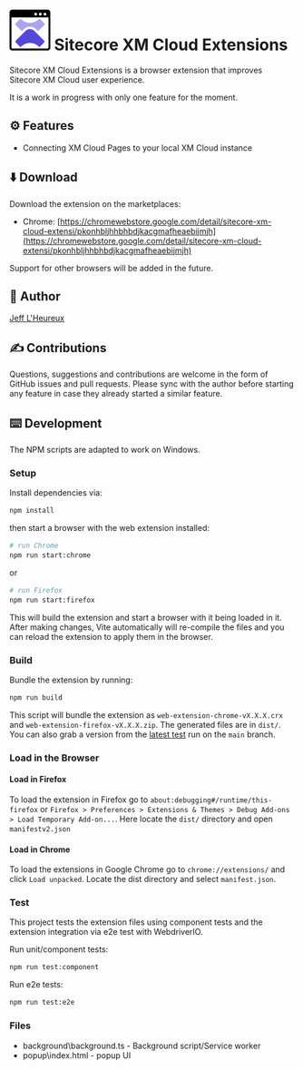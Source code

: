 # ![Sitecore XM Cloud Extensions logo](/public/icon-72x72.png) Sitecore XM Cloud Extensions

Sitecore XM Cloud Extensions is a browser extension that improves Sitecore XM Cloud user experience.

It is a work in progress with only one feature for the moment.

## ⚙️ Features

- Connecting XM Cloud Pages to your local XM Cloud instance

## ⬇️ Download

Download the extension on the marketplaces:

- Chrome: [https://chromewebstore.google.com/detail/sitecore-xm-cloud-extensi/pkonhbljhhbhbdjkacgmafheaebijmjh](https://chromewebstore.google.com/detail/sitecore-xm-cloud-extensi/pkonhbljhhbhbdjkacgmafheaebijmjh)

Support for other browsers will be added in the future.

## 🧑 Author

[Jeff L'Heureux](https://www.jflh.ca/aboutme)

## ✍️ Contributions

Questions, suggestions and contributions are welcome in the form of GitHub issues and pull requests. Please sync with the author before starting any feature in case they already started a similar feature.

## ⌨️ Development

The NPM scripts are adapted to work on Windows.

### Setup

Install dependencies via:

```sh
npm install
```

then start a browser with the web extension installed:

```sh
# run Chrome
npm run start:chrome
```

or

```sh
# run Firefox
npm run start:firefox
```

This will build the extension and start a browser with it being loaded in it. After making changes, Vite automatically will re-compile the files and you can reload the extension to apply them in the browser.

### Build

Bundle the extension by running:

```sh
npm run build
```

This script will bundle the extension as `web-extension-chrome-vX.X.X.crx` and `web-extension-firefox-vX.X.X.zip`. The generated files are in `dist/`. You can also grab a version from the [latest test](https://github.com/stateful/web-extension-starter-kit/actions/workflows/test.yml) run on the `main` branch.

### Load in the Browser

#### Load in Firefox

To load the extension in Firefox go to `about:debugging#/runtime/this-firefox` or `Firefox > Preferences > Extensions & Themes > Debug Add-ons > Load Temporary Add-on...`. Here locate the `dist/` directory and open `manifestv2.json`

#### Load in Chrome

To load the extensions in Google Chrome go to `chrome://extensions/` and click `Load unpacked`. Locate the dist directory and select `manifest.json`.

### Test

This project tests the extension files using component tests and the extension integration via e2e test with WebdriverIO.

Run unit/component tests:

```sh
npm run test:component
```

Run e2e tests:

```sh
npm run test:e2e
```

### Files

- background\background.ts - Background script/Service worker
- popup\index.html - popup UI

